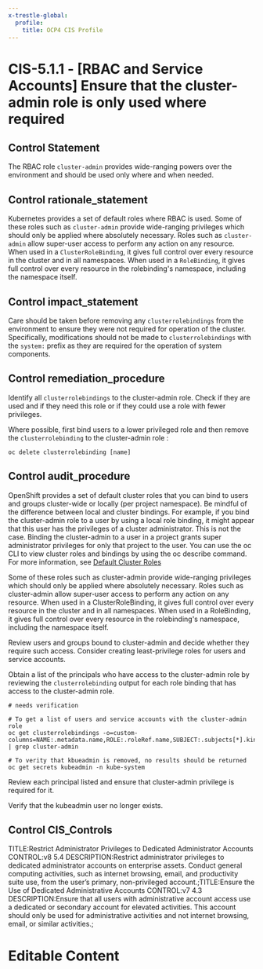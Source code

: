 ```yaml
---
x-trestle-global:
  profile:
    title: OCP4 CIS Profile
---
```


# CIS-5.1.1 - \[RBAC and Service Accounts\] Ensure that the cluster-admin role is only used where required

## Control Statement

The RBAC role `cluster-admin` provides wide-ranging powers over the environment and should be used only where and when needed.

## Control rationale_statement

Kubernetes provides a set of default roles where RBAC is used. Some of these roles such as `cluster-admin` provide wide-ranging privileges which should only be applied where absolutely necessary. Roles such as `cluster-admin` allow super-user access to perform any action on any resource. When used in a `ClusterRoleBinding`, it gives full control over every resource in the cluster and in all namespaces. When used in a `RoleBinding`, it gives full control over every resource in the rolebinding's namespace, including the namespace itself.

## Control impact_statement

Care should be taken before removing any `clusterrolebindings` from the environment to ensure they were not required for operation of the cluster. Specifically, modifications should not be made to `clusterrolebindings` with the `system:` prefix as they are required for the operation of system components.

## Control remediation_procedure

Identify all `clusterrolebindings` to the cluster-admin role. Check if they are used and if they need this role or if they could use a role with fewer privileges.

Where possible, first bind users to a lower privileged role and then remove the `clusterrolebinding` to the cluster-admin role :

```
oc delete clusterrolebinding [name]
```

## Control audit_procedure

OpenShift provides a set of default cluster roles that you can bind to users and groups cluster-wide or locally (per project namespace). Be mindful of the difference between local and cluster bindings. For example, if you bind the cluster-admin role to a user by using a local role binding, it might appear that this user has the privileges of a cluster administrator. This is not the case. Binding the cluster-admin to a user in a project grants super administrator privileges for only that project to the user. You can use the oc CLI to view cluster roles and bindings by using the oc describe command. For more information, see [Default Cluster Roles](https://docs.openshift.com/container-platform/4.4/authentication/using-rbac.html#default-roles_using-rbac)

Some of these roles such as cluster-admin provide wide-ranging privileges which should only be applied where absolutely necessary. Roles such as cluster-admin allow super-user access to perform any action on any resource. When used in a ClusterRoleBinding, it gives full control over every resource in the cluster and in all namespaces. When used in a RoleBinding, it gives full control over every resource in the rolebinding's namespace, including the namespace itself.

Review users and groups bound to cluster-admin and decide whether they require such access. Consider creating least-privilege roles for users and service accounts.

Obtain a list of the principals who have access to the cluster-admin role by reviewing the `clusterrolebinding` output for each role binding that has access to the cluster-admin role.

```
# needs verification

# To get a list of users and service accounts with the cluster-admin role
oc get clusterrolebindings -o=custom-columns=NAME:.metadata.name,ROLE:.roleRef.name,SUBJECT:.subjects[*].kind | grep cluster-admin

# To verity that kbueadmin is removed, no results should be returned
oc get secrets kubeadmin -n kube-system
```

Review each principal listed and ensure that cluster-admin privilege is required for it.

Verify that the kubeadmin user no longer exists.

## Control CIS_Controls

TITLE:Restrict Administrator Privileges to Dedicated Administrator Accounts CONTROL:v8 5.4 DESCRIPTION:Restrict administrator privileges to dedicated administrator accounts on enterprise assets. Conduct general computing activities, such as internet browsing, email, and productivity suite use, from the user’s primary, non-privileged account.;TITLE:Ensure the Use of Dedicated Administrative Accounts CONTROL:v7 4.3 DESCRIPTION:Ensure that all users with administrative account access use a dedicated or secondary account for elevated activities. This account should only be used for administrative activities and not internet browsing, email, or similar activities.;

# Editable Content

<!-- Make additions and edits below -->
<!-- The above represents the contents of the control as received by the profile, prior to additions. -->
<!-- If the profile makes additions to the control, they will appear below. -->
<!-- The above markdown may not be edited but you may edit the content below, and/or introduce new additions to be made by the profile. -->
<!-- If there is a yaml header at the top, parameter values may be edited. Use --set-parameters to incorporate the changes during assembly. -->
<!-- The content here will then replace what is in the profile for this control, after running profile-assemble. -->
<!-- The current profile has no added parts for this control, but you may add new ones here. -->
<!-- Each addition must have a heading either of the form ## Control my_addition_name -->
<!-- or ## Part a. (where the a. refers to one of the control statement labels.) -->
<!-- "## Control" parts are new parts added after the statement part. -->
<!-- "## Part" parts are new parts added into the top-level statement part with that label. -->
<!-- Subparts may be added with nested hash levels of the form ### My Subpart Name -->
<!-- underneath the parent ## Control or ## Part being added -->
<!-- See https://ibm.github.io/compliance-trestle/tutorials/ssp_profile_catalog_authoring/ssp_profile_catalog_authoring for guidance. -->
